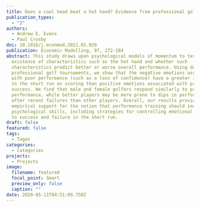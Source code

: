 ```yaml
---
title: Does a cool head beat a hot hand? Evidence from professional golf
publication_types:
  - "2"
authors:
  - Andrew E. Evans
  - Paul Crosby
doi: 10.1016/j.econmod.2021.01.020
publication: Economic Modelling, 97, 272-284
abstract: This study draws upon psychological models of momentum to test for the
  existence of characteristics such as the hot hand and whether such
  characteristics predict better or worse overall performance. Using data from
  professional golf tournaments, we show that the negative emotions associated
  with poor performance (such as a loss of confidence) have a greater influence
  in the short run on scoring than positive emotions associated with prior
  success. We find that male and female golfers respond similarly to prior hole
  performance, while better players may be more prone to dips in performance
  after recent failures than other players. Overall, our results provide
  empirical support for the notion that performance training should incorporate
  psychological skills, including strategies for controlling emotional responses
  to success and failure in the short run.
draft: false
featured: false
tags:
  - Tages
categories:
  - Categories
projects:
  - Projects
image:
  filename: featured
  focal_point: Smart
  preview_only: false
  caption: ""
date: 2020-05-11T04:51:09.750Z
---
```


